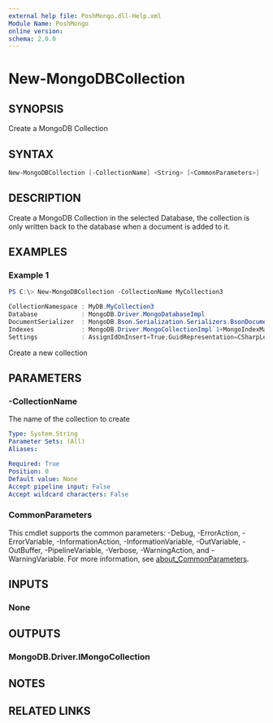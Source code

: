 ```yaml
---
external help file: PoshMongo.dll-Help.xml
Module Name: PoshMongo
online version:
schema: 2.0.0
---
```


# New-MongoDBCollection

## SYNOPSIS

Create a MongoDB Collection

## SYNTAX

```powershell
New-MongoDBCollection [-CollectionName] <String> [<CommonParameters>]
```

## DESCRIPTION

Create a MongoDB Collection in the selected Database, the collection is only
written back to the database when a document is added to it.

## EXAMPLES

### Example 1

```powershell
PS C:\> New-MongoDBCollection -CollectionName MyCollection3

CollectionNamespace : MyDB.MyCollection3
Database            : MongoDB.Driver.MongoDatabaseImpl
DocumentSerializer  : MongoDB.Bson.Serialization.Serializers.BsonDocumentSerializer
Indexes             : MongoDB.Driver.MongoCollectionImpl`1+MongoIndexManager[MongoDB.Bson.BsonDocument]
Settings            : AssignIdOnInsert=True;GuidRepresentation=CSharpLegacy;ReadConcern={ };ReadEncoding=null;ReadPreference={ Mode : Primary };WriteConcern={ };WriteEncoding=null
```

Create a new collection

## PARAMETERS

### -CollectionName

The name of the collection to create

```yaml
Type: System.String
Parameter Sets: (All)
Aliases:

Required: True
Position: 0
Default value: None
Accept pipeline input: False
Accept wildcard characters: False
```

### CommonParameters

This cmdlet supports the common parameters: -Debug, -ErrorAction, -ErrorVariable, -InformationAction, -InformationVariable, -OutVariable, -OutBuffer, -PipelineVariable, -Verbose, -WarningAction, and -WarningVariable. For more information, see [about_CommonParameters](http://go.microsoft.com/fwlink/?LinkID=113216).

## INPUTS

### None

## OUTPUTS

### MongoDB.Driver.IMongoCollection

## NOTES

## RELATED LINKS
